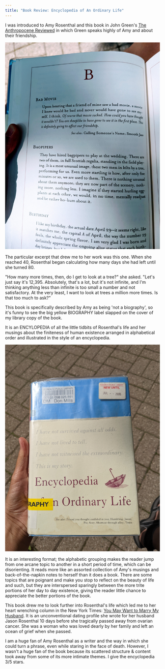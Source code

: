 ```yaml
---
title: "Book Review: Encyclopedia of An Ordinary Life"
---
```


I was introduced to Amy Rosenthal and this book in John Green's [The Anthropocene Reviewed](https://deborah-digges.github.io/2022/05/27/the-anthropocene-reviewed) in which Green speaks highly of Amy and about their friendship.

![Book Cover of Encyclopedia of An Ordinary Life](../images/encyclopedia-ordinary-life-content.jpg)

The particular excerpt that drew me to her work was this one. When she reached 40, Rosenthal began calculating how many days she had left until she turned 80.

"How many more times, then, do I get to look at a tree?" she asked. "Let's just say it's 12,395. Absolutely, that's a lot, but it's not infinite, and I'm thinking anything less than infinite is too small a number and not satisfactory. At the very least, I want to look at trees a million more times. Is that too much to ask?"

This book is specifically described by Amy as being 'not a biography', so it's funny to see the big yellow BIOGRAPHY label slapped on the cover of my library copy of the book.

It is an ENCYLOPEDIA of all the little tidbits of Rosenthal's life and her musings about the finiteness of human existence arranged in alphabetical order and illustrated in the style of an encyclopedia.

![Book Cover of Encyclopedia of An Ordinary Life](../images/encyclopedia-ordinary-life.jpg)

It is an interesting format; the alphabetic grouping makes the reader jump from one arcane topic to another in a short period of time, which can be disorienting. It reads more like an assorted collection of Amy's musings and back-of-the-napkin notes to herself than it does a book. There are some topics that are poignant and make you stop to reflect on the beauty of life and such, but they are interspersed sparingly between the more trite portions of her day to day existence, giving the reader little chance to appreciate the better portions of the book.

This book drew me to look further into Rosenthal's life which led me to her heart wrenching column in the New York Times: [You May Want to Marry My Husband](https://www.nytimes.com/2017/03/03/style/modern-love-you-may-want-to-marry-my-husband.html). It is an unconventional dating profile she wrote for her husband Jason Rosenthal 10 days before she tragically passed away from ovarian cancer. She was a woman who was loved dearly by her family and left an ocean of grief when she passed.

I am a huge fan of Amy Rosenthal as a writer and the way in which she could turn a phrase, even while staring in the face of death. However, I wasn't a huge fan of the book because its scattered structure & content took away from some of its more intimate themes. I give the encyclopedia 3/5 stars.
